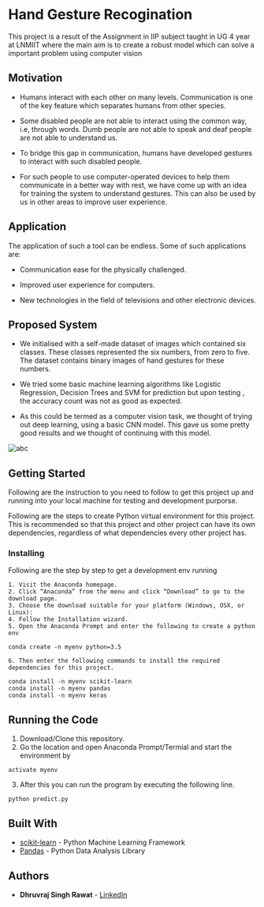 # Hand Gesture Recogination

This project is a result of the Assignment in IIP subject taught in UG 4 year at LNMIIT where the main aim is to create a robust model which can solve a important problem using computer vision

## Motivation
* Humans interact with each other on many levels. Communication is one of the key feature which separates humans from other species.
* Some disabled people are not able to interact using the common way, i.e, through words. Dumb people are not able to speak and deaf people are not able to understand us.

* To bridge this gap in communication, humans have developed gestures to interact with such disabled people.


* For such people to use computer-operated devices to help them communicate in a better way with rest, we have come up with an idea for training the system to understand gestures. This can also be used by us in other areas to improve user experience.

## Application 
The application of such a tool can be endless. Some of such applications are:


* Communication ease for the physically challenged.

* Improved user experience for computers.

* New technologies in the field of televisions and other electronic devices.

## Proposed System

* We initialised with a self-made dataset of images which contained six classes. These classes represented the six numbers, from zero to five. The dataset contains binary images of hand gestures for these numbers.

* We tried some basic machine learning algorithms like Logistic Regression, Decision Trees and SVM for prediction but upon testing , the accuracy count was not as good as expected.

* As this could be termed as a computer vision task, we thought of trying out deep learning, using a basic CNN model. This gave us some pretty good results and we thought of continuing with this model.

![abc](https://user-images.githubusercontent.com/5564730/51240024-e17c6b00-19a0-11e9-9a8b-12dbbb8de206.jpg)

## Getting Started

Following are the instruction to you need to follow to get this project up and running into your local machine for testing and development purporse.

Following are the steps to create Python virtual environment for this project. This is recommended so that this project and other project can have its own dependencies, regardless of what dependencies every other project has.


### Installing

Following are the step by step to get a development env running

    1. Visit the Anaconda homepage.
    2. Click “Anaconda” from the menu and click “Download” to go to the download page.
    3. Choose the download suitable for your platform (Windows, OSX, or Linux):
    4. Follow the Installation wizard.
    5. Open the Anaconda Prompt and enter the following to create a python env
```
conda create -n myenv python=3.5
```
    6. Then enter the following commands to install the required dependencies for this project. 
```
conda install -n myenv scikit-learn
conda install -n myenv pandas
conda install -n myenv keras
```

## Running the Code 

1. Download/Clone this repository.
2. Go the location and open Anaconda Prompt/Termial and start the environment by 
```
activate myenv
```
3. After this you can run the program by executing the following line.
```
python predict.py
```

## Built With

* [scikit-learn](http://scikit-learn.org/) - Python Machine Learning Framework
* [Pandas](https://pandas.pydata.org/) - Python Data Analysis Library


## Authors

* **Dhruvraj Singh Rawat** - [LinkedIn](https://www.linkedin.com/in/dhruvrajrawat/)




